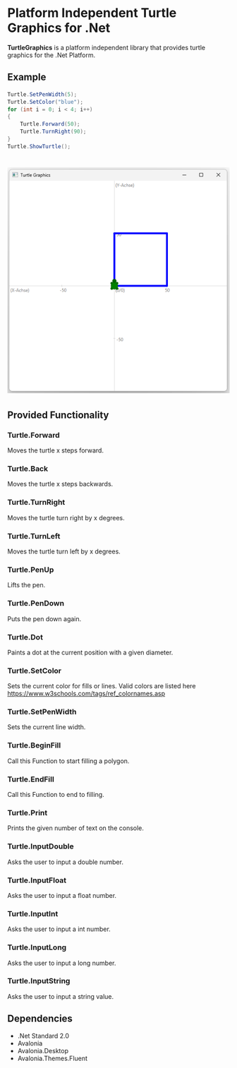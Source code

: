 ﻿# Platform Independent Turtle Graphics for .Net 

**TurtleGraphics** is a platform independent library
that provides turtle graphics for the .Net Platform.

## Example

```csharp
Turtle.SetPenWidth(5);
Turtle.SetColor("blue");
for (int i = 0; i < 4; i++)
{
    Turtle.Forward(50);
    Turtle.TurnRight(90);
}
Turtle.ShowTurtle();
```

# ![example](https://raw.githubusercontent.com/HTL-Bulme/TurtleGraphics/master/docs/Screenshot.png)

## Provided Functionality

### Turtle.Forward
Moves the turtle x steps forward.
### Turtle.Back
Moves the turtle x steps backwards.
### Turtle.TurnRight
Moves the turtle turn right by x degrees.
### Turtle.TurnLeft
Moves the turtle turn left by x degrees.
### Turtle.PenUp 
Lifts the pen.
### Turtle.PenDown 
Puts the pen down again.
### Turtle.Dot 
Paints a dot at the current position with a given diameter.
### Turtle.SetColor 
Sets the current color for fills or lines.
Valid colors are listed here https://www.w3schools.com/tags/ref_colornames.asp
### Turtle.SetPenWidth 
Sets the current line width.
### Turtle.BeginFill 
Call this Function to start filling a polygon.
### Turtle.EndFill 
Call this Function to end to filling.
### Turtle.Print
Prints the given number of text on the console.
### Turtle.InputDouble 
Asks the user to input a double number.
### Turtle.InputFloat
Asks the user to input a float number.
### Turtle.InputInt
Asks the user to input a int number.
### Turtle.InputLong
Asks the user to input a long number.
### Turtle.InputString
Asks the user to input a string value.

## Dependencies
+ .Net Standard 2.0
+ Avalonia
+ Avalonia.Desktop
+ Avalonia.Themes.Fluent